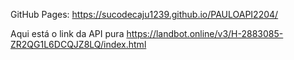 GitHub Pages: https://sucodecaju1239.github.io/PAULOAPI2204/

Aqui está o link da API pura https://landbot.online/v3/H-2883085-ZR2QG1L6DCQJZ8LQ/index.html
